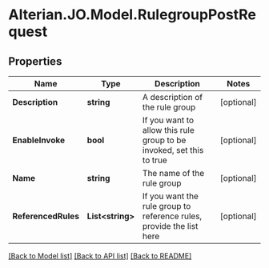 # Alterian.JO.Model.RulegroupPostRequest

## Properties

Name | Type | Description | Notes
------------ | ------------- | ------------- | -------------
**Description** | **string** | A description of the rule group | [optional] 
**EnableInvoke** | **bool** | If you want to allow this rule group to be invoked, set this to true | [optional] 
**Name** | **string** | The name of the rule group | [optional] 
**ReferencedRules** | **List&lt;string&gt;** | If you want the rule group to reference rules, provide the list here | [optional] 

[[Back to Model list]](../README.md#documentation-for-models) [[Back to API list]](../README.md#documentation-for-api-endpoints) [[Back to README]](../README.md)

